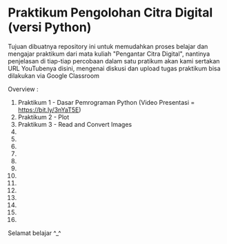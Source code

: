 # Praktikum Pengolohan Citra Digital (versi Python)
 
Tujuan dibuatnya repository ini untuk memudahkan proses belajar dan mengajar praktikum dari mata kuliah "Pengantar Citra Digital", nantinya penjelasan di tiap-tiap percobaan dalam satu pratikum akan kami sertakan URL YouTubenya disini, mengenai diskusi dan upload tugas praktikum bisa dilakukan via Google Classroom

Overview :

1. Praktikum 1 - Dasar Pemrograman Python (Video Presentasi = https://bit.ly/3nYaT5E)
2. Praktikum 2 - Plot
3. Praktikum 3 - Read and Convert Images
4.
5.
6.
7.
8.
9.
10.
11.
12.
13.
14.
15.
16.

Selamat belajar ^_^
